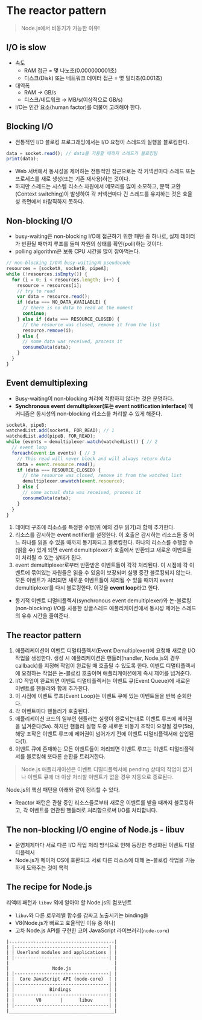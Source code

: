 # The reactor pattern

> Node.js에서 비동기가 가능한 이유!

## I/O is slow

- 속도
  - RAM 접근 = 몇 나노초(0.000000001초)
  - 디스크(Disk) 또는 네트워크 데이터 접근 = 몇 밀리초(0.001초)
- 대역폭
  - RAM → GB/s
  - 디스크/네트워크 → MB/s(이상적으로 GB/s)
- I/O는 인간 요소(human factor)를 더불어 고려해야 한다.

## Blocking I/O

- 전통적인 I/O 블로킹 프로그래밍에서는 I/O 요청이 스레드의 실행을 블로킹한다.

```js
data = socket.read(); // data를 가용할 때까지 스레드가 블로킹됨
print(data);
```

- Web 서버에서 동시성을 제어하는 전통적인 접근으로는 각 커넥션마다 스레드 또는 프로세스를 새로 생성(또는 기존 재사용)하는 것이다.
- 하지만 스레드는 시스템 리소스 차원에서 메모리를 많이 소모하고, 문맥 교환(Context switching)이 발생하여 각 커넥션마다 긴 스레드를 유지하는 것은 효율성 측면에서 바람직하지 못하다.

## Non-blocking I/O

- busy-waiting은 non-blocking I/O에 접근하기 위한 패턴 중 하나로, 실제 데이터가 반환될 때까지 루프를 돌며 자원의 상태를 확인(poll)하는 것이다.
- polling algorithm은 보통 CPU 시간을 많이 잡아먹는다.

```js
// non-blocking I/O의 busy-waiting의 pseudocode
resources = [socketA, socketB, pipeA];
while (!resources.isEmpty()) {
  for (i = 0; i < resources.length; i++) {
    resource = resources[i];
    // try to read
    var data = resource.read();
    if (data === NO_DATA_AVAILABLE) {
      // there is no data to read at the moment
      continue;
    } else if (data === RESOURCE_CLOSED) {
      // the resource was closed, remove it from the list
      resource.remove(i);
    } else {
      // some data was received, process it
      consumeData(data);
    }
  }
}
```

## Event demultiplexing

- Busy-waiting이 non-blocking 처리에 적합하지 않다는 것은 분명하다.
- **Synchronous event demultiplexer(또는 event notification interface)** 메커니즘은 동시성의 non-blocking 리소스를 처리할 수 있게 해준다.

```js
socketA, pipeB;
watchedList.add(socketA, FOR_READ); // 1
watchedList.add(pipeB, FOR_READ);
while (events = demultiplexer.watch(watchedList)) { // 2
  // event loop
  foreach(event in events) { // 3
    // This read will never block and will always return data
    data = event.resource.read();
    if (data === RESOURCE_CLOSED) {
      // the resource was closed, remove it from the watched list
      demultiplexer.unwatch(event.resource);
    } else {
      // some actual data was received, process it
      consumeData(data);
    }
  }
}
```

1. 데이터 구조에 리소스를 특정한 수행(위 예의 경우 읽기)과 함께 추가한다.
2. 리소스를 감시하는 event notifier를 설정한다. 이 호출은 감시하는 리소스들 중 어느 하나를 읽을 수 있을 때까지 동기화되고 블로킹한다. 하나의 리소스를 수행할 수(읽을 수) 있게 되면 event demultiplexer가 호출에서 반환되고 새로운 이벤트들이 처리될 수 있는 상태가 된다.
3. event demultiplexer로부터 반환받은 이벤트들이 각각 처리된다. 이 시점에 각 이벤트에 묶여있는 자원들은 읽을 수 있음이 보장되며 실행 중간 블로킹되지 않는다. 모든 이벤트가 처리되면 새로운 이벤트들이 처리될 수 있을 때까지 event demultiplexer를 다시 블로킹한다. 이것을 **event loop**라고 한다.

- 동기적 이벤트 디멀티플렉서(synchronous event demultiplexer)와 논-블로킹(non-blocking) I/O를 사용한 싱글스레드 애플리케이션에서 동시성 제어는 스레드의 유휴 시간을 줄여준다.

## The reactor pattern

1. 애플리케이션이 이벤트 디멀티플렉서(Event Demultiplexer)에 요청해 새로운 I/O 작업을 생성한다. 생성 시 애플리케이션은 핸들러(handler, Node.js의 경우 callback)를 지정해 작업이 완료될 때 호출될 수 있도록 한다. 이벤트 디멀티플렉서에 요청하는 작업은 논-블로킹 호출이며 애플리케이션에게 즉시 제어를 넘겨준다.
2. I/O 작업이 완료되면 이벤트 디멀티플렉서는 이벤트 큐(Event Queue)에 새로운 이벤트를 핸들러와 함께 추가한다.
3. 이 시점에 이벤트 루프(Event Loop)는 이벤트 큐에 있는 이벤트들을 반복 순회한다.
4. 각 이벤트마다 핸들러가 호출된다.
5. 애플리케이션 코드의 일부인 핸들러는 실행이 완료되는대로 이벤트 루프에 제어권을 넘겨준다(5a). 하지만 핸들러 실행 도중 새로운 비동기 조작이 요청될 경우(5b), 해당 조작은 이벤트 루프에 제어권이 넘어가기 전에 이벤트 디멀티플렉서에 삽입된다(1).
6. 이벤트 큐에 존재하는 모든 이벤트들이 처리되면 이벤트 루프는 이벤트 디멀티플렉서를 블로킹해 또다른 순환을 트리거한다.

> Node.js 애플리케이션은 이벤트 디멀티플렉서에 pending 상태의 작업이 없거나 이벤트 큐에 더 이상 처리할 이벤트가 없을 경우 자동으로 종료된다.

Node.js의 핵심 패턴을 아래와 같이 정리할 수 있다.

- Reactor 패턴은 관찰 중인 리소스들로부터 새로운 이벤트를 받을 때까지 블로킹하고, 각 이벤트를 연관된 핸들러로 처리함으로써 I/O를 처리합니다.

## The non-blocking I/O engine of Node.js - libuv

- 운영체제마다 서로 다른 I/O 작업 처리 방식으로 인해 등장한 추상화된 이벤트 디멀티플렉서
- Node.js가 메이저 OS에 호환되고 서로 다른 리소스에 대해 논-블로킹 작업을 가능하게 도와주는 것이 목적

## The recipe for Node.js

리액터 패턴과 `libuv` 외에 알아야 할 Node.js의 컴포넌트

- `libuv`와 다른 로우레벨 함수를 감싸고 노출시키는 binding들
- V8(Node.js가 빠르고 효율적인 이유 중 하나)
- 고차 Node.js API를 구현한 코어 JavaScript 라이브러리(`node-core`)

```
|---------------------------------------|
| |-----------------------------------| |
| | Userland modules and applications | |
| |-----------------------------------| |
|                                       |
| 			     Node.js                |
| |-----------------------------------| |
| |  Core JavaScript API (node-core)  | |
| |-----------------------------------| |
| |             Bindings              | |
| |-----------------------------------| |
| |        V8       |      libuv      | |
| |-----------------------------------| |
|_______________________________________|
```

